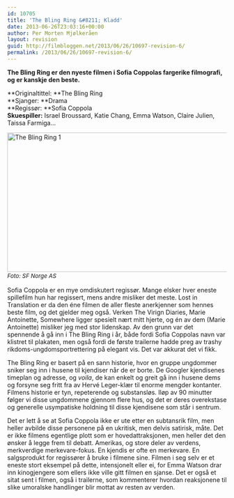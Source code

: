 ```yaml
---
id: 10705
title: 'The Bling Ring &#8211; Kladd'
date: 2013-06-26T23:03:16+00:00
author: Per Morten Mjølkeråen
layout: revision
guid: http://filmbloggen.net/2013/06/26/10697-revision-6/
permalink: /2013/06/26/10697-revision-6/
---
```

**The Bling Ring er den nyeste filmen i Sofia Coppolas fargerike filmografi, og er kanskje den beste.** 

**Originaltittel: **The Bling Ring  
**Sjanger: **Drama  
**Regissør: **Sofia Coppola  
**Skuespiller:** Israel Broussard, Katie Chang, Emma Watson, Claire Julien, Taissa Farmiga&#8230;

[<img class="alignnone size-full wp-image-10699" alt="The Bling Ring 1" src="http://filmbloggen.net/wp-content/uploads/2013/06/The-Bling-Ring-1.jpg" width="640" height="320" />  
](http://filmbloggen.net/wp-content/uploads/2013/06/The-Bling-Ring-1.jpg) <em style="font-size: 13px; line-height: 19px;">Foto: SF Norge AS</em>

Sofia Coppola er en mye omdiskutert regissør. Mange elsker hver eneste spillefilm hun har regissert, mens andre misliker det meste. Lost in Translation er da den éne filmen de aller fleste anerkjenner som hennes beste film, og det gjelder meg også. Verken The Virign Diaries, Marie Antoinette, Somewhere ligger spesielt nært mitt hjerte, og én av dem (Marie Antoinette) misliker jeg med stor lidenskap. Av den grunn var det spennende å gå inn i The Bling Ring i år, både fordi Sofia Coppolas navn var klistret til plakaten, men også fordi de første trailerne hadde preg av trashy rikdoms-ungdomsportrettering på elegant vis. Det var akkurat det vi fikk.

The Bling Ring er basert på en sann historie, hvor en gruppe ungdommer sniker seg inn i husene til kjendiser når de er borte. De Googler kjendisenes timeplan og adresse, og _voila_, de kan enkelt og greit gå inn i husene dems og forsyne seg fritt fra av Hervé Leger-klær til enorme mengder kontanter. Filmens historie er tyn, repeterende og substansløs. Iløp av 90 minutter følger vi disse ungdommene gjennom flere hus, og det er deres overekstase og generelle usympatiske holdning til disse kjendisene som står i sentrum.

Det er lett å se at Sofia Coppola ikke er ute etter en subtansrik film, men heller avbilde disse personene på en ukritisk, men delvis satirisk, måte. Det er ikke filmens egentlige plott som er hovedattraksjonen, men heller det den ønsker å legge frem til debatt. Amerikas, og store deler av verdens, merkverdige merkevare-fokus. En kjendis er ofte en merkevare. En salgsprodukt for regissører å bruke i filmene sine. Filmen i seg selv er et eneste stort eksempel på dette, intensjonelt eller ei, for Emma Watson drar inn kinogjengere som ellers ikke ville gitt filmen en sjanse. Det er også et sitat sent i filmen, også i trailerne, som kommenterer hvordan reaksjonene til slike umoralske handlinger blir mottat av resten av verden.

<div class="video-shortcode">
</div>